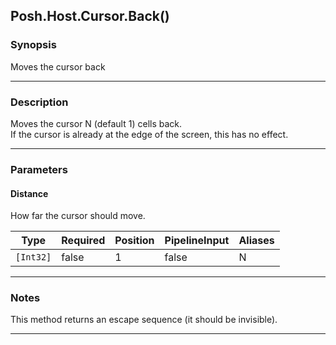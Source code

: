 Posh.Host.Cursor.Back()
-----------------------




### Synopsis
Moves the cursor back



---


### Description

Moves the cursor N (default 1) cells back.    
If the cursor is already at the edge of the screen, this has no effect.



---


### Parameters
#### **Distance**

How far the cursor should move.






|Type     |Required|Position|PipelineInput|Aliases|
|---------|--------|--------|-------------|-------|
|`[Int32]`|false   |1       |false        |N      |





---


### Notes
This method returns an escape sequence (it should be invisible).



---
